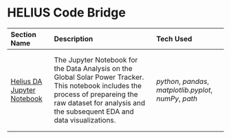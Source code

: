 

# HELIUS Code Bridge

| Section Name                                                                                                                                                        | Description                                                                                                                                                                                                 | Tech Used                                                |
| :------------------------------------------------------------------------------------------------------------------------------------------------------------------ | :---------------------------------------------------------------------------------------------------------------------------------------------------------------------------------------------------------- | :------------------------------------------------------- |
| [ ]()                                                                                                                                                               |                                                                                                                                                                                                             |                                                          |
| [ ]()                                                                                                                                                               |                                                                                                                                                                                                             |                                                          |
| [Helius DA Jupyter Notebook](https://github.com/xhundo/heilus-webapp/blob/1da421d29991b35b0c6a06989757b152e5c1b03c/helius_code_bridge_data_analysis_notebook.ipynb) | The Jupyter Notebook for the Data Analysis on the Global Solar Power Tracker. This notebook includes the process of prepareing the raw dataset for analysis and the subsequent EDA and data visualizations. | _python_, _pandas_, _matplotlib.pyplot_, _numPy_, _path_ |
| [ ]()                                                                                                                                                               |                                                                                                                                                                                                             |                                                          |
| [ ]()                                                                                                                                                               |                                                                                                                                                                                                             |                                                          |
